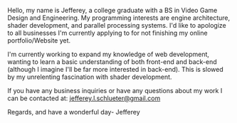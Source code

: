 Hello, my name is Jefferey, a college graduate with a BS in Video Game Design and Engineering. 
My programming interests are engine architecture, shader development, and parallel processing systems. 
I'd like to apologize to all businesses I'm currently applying to for not finishing my online portfolio/Website yet.

I'm currently working to expand my knowledge of web development, wanting to learn a basic understanding of both front-end and back-end (although I imagine I'll be far more interested in back-end). This is slowed by my unrelenting fascination with shader development.

If you have any business inquiries or have any questions about my work I can be contacted at:
  jefferey.l.schlueter@gmail.com
  
Regards, and have a wonderful day-
Jefferey
